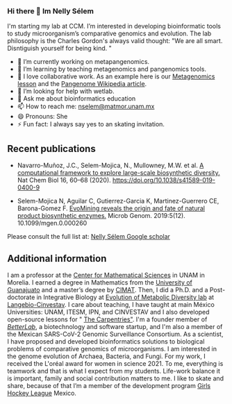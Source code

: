 ### Hi there 👋 Im Nelly Sélem
I'm starting my lab at CCM. I’m interested in developing bioinformatic tools to study microorganism’s comparative genomics and evolution. The lab philosophy is the Charles Gordon's always valid thought:  "We are all smart. Disntiguish yourself for being kind. " 

- 🔭 I’m currently working on metapangenomics. 
- 🌱 I’m learning by teaching metagenomics and pangenomics tools.
- 👯 I love collaborative work. As an example here is our [Metagenomics lesson](https://nselem.github.io/metagenomics-workshop/) and the [Pangenome Wikipedia article](https://en.wikipedia.org/wiki/Pan-genome).
- 🤔 I’m looking for help with wetlab.
- 💬 Ask me about bioinformatics education
- 📫 How to reach me: nselem@matmor.unam.mx
- 😄 Pronouns: She
- ⚡ Fun fact: I always say yes to an skating invitation.

## Recent publications
- Navarro-Muñoz, J.C., Selem-Mojica, N., Mullowney, M.W. et al. [A computational framework to explore large-scale biosynthetic diversity.](https://www.nature.com/articles/s41589-019-0400-9) Nat Chem Biol 16, 60–68 (2020). https://doi.org/10.1038/s41589-019-0400-9

- Selem-Mojica N, Aguilar C, Gutierrez-Garcia K, Martinez-Guerrero CE, Barona-Gomez F. [EvoMining reveals the origin and fate of natural product biosynthetic enzymes.](https://www.microbiologyresearch.org/content/journal/mgen/10.1099/mgen.0.000260#tab2) Microb Genom. 2019:5(12). 10.1099/mgen.0.000260

Please consult the full list at: [Nelly Sélem Google scholar](https://scholar.google.com.mx/citations?user=guxuzxsAAAAJ&hl=en)

## Additional information
I am a professor at the [Center for Mathematical Sciences](http://matmor.unam.mx/es) in  UNAM in Morelia. I earned a degree in Mathematics from the [University of Guanajuato](https://www.ugto.mx/) and a master’s degree by [CIMAT](https://www.cimat.mx/). Then, I did a Ph.D. and a Post-doctorate in Integrative Biology at [Evolution of Metabolic Diversity lab](https://langebio.cinvestav.mx/Dr-Francisco-Barona) at [Langebio-Cinvestav](https://langebio.cinvestav.mx/). I care about teaching, I have taught at main México Universities: UNAM, ITESM, IPN, and CINVESTAV and I also developed open-source lessons for " [The Carpentries"](https://carpentries.org/). I'm a founder member of[ _BetterLab_](https://www.facebook.com/BetterLab-960854350785766/), a biotechnology and software startup, and I'm also a member of the Mexican SARS-CoV-2 Genomic Surveillance Consortium. As a scientist, I have proposed and developed bioinformatics solutions to biological problems of comparative genomics of microorganisms. I am interested in the genome evolution of Archaea, Bacteria, and Fungi. For my work, I received the L'oréal award for women in science 2021. To me, everything is teamwork and that is what I expect from my students. Life-work balance it is important, family and social contribution matters to me. I like to skate and share, because of that I’m a member of the development program [Girls Hockey League](https://www.facebook.com/Girls-Hockey-League-M%C3%A9xico-104021021498610/) Mexico.
